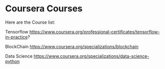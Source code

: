 # Coursera Courses

Here are the Course list:

Tensorflow
https://www.coursera.org/professional-certificates/tensorflow-in-practice?

BlockChain
https://www.coursera.org/specializations/blockchain

Data Science
https://www.coursera.org/specializations/data-science-python

